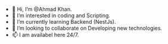 - 👋 Hi, I’m @Ahmad Khan.
- 👀 I’m interested in coding and Scripting.
- 🌱 I’m currently learning Backend (NestJs). 
- 💞️ I’m looking to collaborate on Developing new technologies.
- 📫 I am availabel here 24/7.

<!---
ehmiii/ehmiii is a ✨ special ✨ repository because its `README.md` (this file) appears on your GitHub profile.
You can click the Preview link to take a look at your changes.
--->
